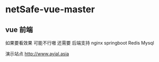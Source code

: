 # netSafe-vue-master

## vue 前端 
如果要看效果 可能不行嗷 还需要 后端支持 nginx springboot Redis Mysql

演示站点 
http://www.ayial.asia 
